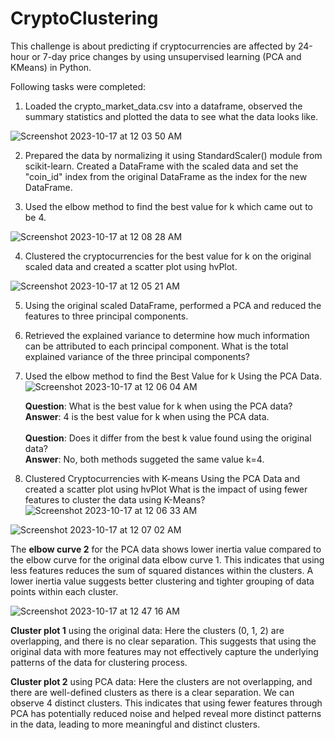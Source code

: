 # CryptoClustering

This challenge is about predicting if cryptocurrencies are affected by 24-hour or 7-day price changes by using unsupervised learning (PCA and KMeans) in Python. 

Following tasks were completed:

1) Loaded the crypto_market_data.csv into a dataframe, observed the summary statistics and plotted the data to see what the data looks like.

![Screenshot 2023-10-17 at 12 03 50 AM](https://github.com/ShipraGupta16/CryptoClustering/assets/25715747/c8725e2c-a605-493d-bb5c-66b64554fb96)

2) Prepared the data by normalizing it using StandardScaler() module from scikit-learn. Created a DataFrame with the scaled data and set the "coin_id" 
   index from the original DataFrame as the index for the new DataFrame.

3) Used the elbow method to find the best value for k which came out to be 4.

![Screenshot 2023-10-17 at 12 08 28 AM](https://github.com/ShipraGupta16/CryptoClustering/assets/25715747/8a11f0a6-9997-4fb3-b6ff-2e542250082c)

4) Clustered the cryptocurrencies for the best value for k on the original scaled data and created a scatter plot using hvPlot.

![Screenshot 2023-10-17 at 12 05 21 AM](https://github.com/ShipraGupta16/CryptoClustering/assets/25715747/c36bd064-7247-419c-a3ae-1d565dc8ddcb)

5) Using the original scaled DataFrame, performed a PCA and reduced the features to three principal components.
   
6) Retrieved the explained variance to determine how much information can be attributed to each principal component.
   What is the total explained variance of the three principal components?

7) Used the elbow method to find the Best Value for k Using the PCA Data.
![Screenshot 2023-10-17 at 12 06 04 AM](https://github.com/ShipraGupta16/CryptoClustering/assets/25715747/8b75666d-4ca4-44ac-917d-c1b2b6a354e5)

   **Question**: What is the best value for k when using the PCA data? <br>
   **Answer**: 4 is the best value for k when using the PCA data.<br><br>
   **Question**: Does it differ from the best k value found using the original data?<br>
   **Answer**: No, both methods suggeted the same value k=4.<br>

8) Clustered Cryptocurrencies with K-means Using the PCA Data and created a scatter plot using hvPlot
   What is the impact of using fewer features to cluster the data using K-Means?
![Screenshot 2023-10-17 at 12 06 33 AM](https://github.com/ShipraGupta16/CryptoClustering/assets/25715747/07b61446-99c0-4952-9aa9-9df5ea610a6d)

![Screenshot 2023-10-17 at 12 07 02 AM](https://github.com/ShipraGupta16/CryptoClustering/assets/25715747/0d01f0a4-d4df-4a67-a71e-6967a6e8eb05)

   The **elbow curve 2** for the PCA data shows lower inertia value compared to the elbow curve for the original data elbow curve 1. This indicates that    using less features reduces the sum of squared distances within the clusters. A lower inertia value suggests better clustering and tighter grouping      of data points within each cluster.

![Screenshot 2023-10-17 at 12 47 16 AM](https://github.com/ShipraGupta16/CryptoClustering/assets/25715747/f658af34-f1ca-4fab-9eef-6911c2c30147)


   **Cluster plot 1** using the original data: Here the clusters (0, 1, 2) are overlapping, and there is no clear separation. This suggests that using        the original data with more features may not effectively capture the underlying patterns of the data for clustering process.

**Cluster plot 2** using PCA data: Here the clusters are not overlapping, and there are well-defined clusters as there is a clear separation. We can observe 4 distinct clusters. This indicates that using fewer features through PCA has potentially reduced noise and helped reveal more distinct patterns in the data, leading to more meaningful and distinct clusters.
